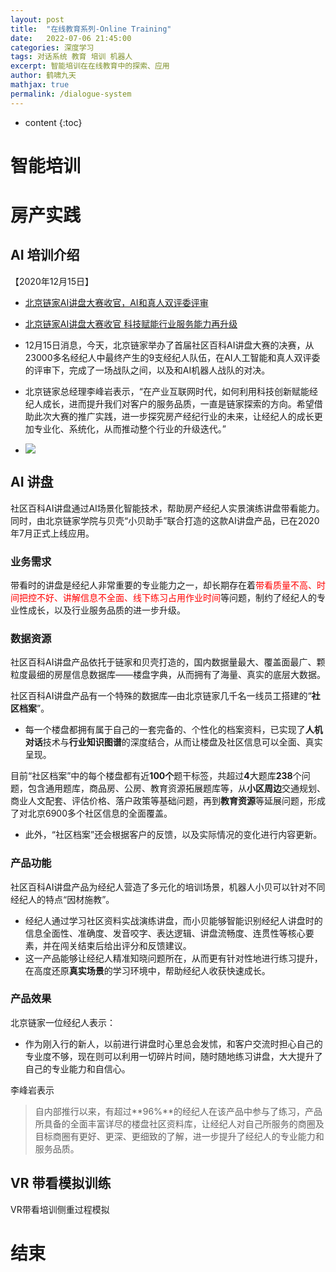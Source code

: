 ```yaml
---
layout: post
title:  "在线教育系列-Online Training"
date:   2022-07-06 21:45:00
categories: 深度学习
tags: 对话系统 教育 培训 机器人
excerpt: 智能培训在在线教育中的探索、应用
author: 鹤啸九天
mathjax: true
permalink: /dialogue-system
---
```


* content
{:toc}


# 智能培训


# 房产实践

## AI 培训介绍

【2020年12月15日】
- [北京链家AI讲盘大赛收官，AI和真人双评委评审](https://tech.ifeng.com/c/82E2U6J2iJW)
- [北京链家AI讲盘大赛收官 科技赋能行业服务能力再升级](https://finance.sina.com.cn/tech/2020-12-16/doc-iiznezxs7256961.shtml)

- 12月15日消息，今天，北京链家举办了首届社区百科AI讲盘大赛的决赛，从23000多名经纪人中最终产生的9支经纪人队伍，在AI人工智能和真人双评委的评审下，完成了一场战队之间，以及和AI机器人战队的对决。
- 北京链家总经理李峰岩表示，“在产业互联网时代，如何利用科技创新赋能经纪人成长，进而提升我们对客户的服务品质，一直是链家探索的方向。希望借助此次大赛的推广实践，进一步探究房产经纪行业的未来，让经纪人的成长更加专业化、系统化，从而推动整个行业的升级迭代。”
- ![](https://d.ifengimg.com/w445_h250_q90_webp/x0.ifengimg.com/res/2020/911FE760764ED7F2DDE6F6E6FE5A1739A63CDF50_size237_w445_h250.png)

## AI 讲盘

社区百科AI讲盘通过AI场景化智能技术，帮助房产经纪人实景演练讲盘带看能力。同时，由北京链家学院与贝壳“小贝助手”联合打造的这款AI讲盘产品，已在2020年7月正式上线应用。

### 业务需求

带看时的讲盘是经纪人非常重要的专业能力之一，却长期存在着<span style='color:red'>带看质量不高、时间把控不好、讲解信息不全面、线下练习占用作业时间</span>等问题，制约了经纪人的专业性成长，以及行业服务品质的进一步升级。


### 数据资源

社区百科AI讲盘产品依托于链家和贝壳打造的，国内数据量最大、覆盖面最广、颗粒度最细的房屋信息数据库——楼盘字典，从而拥有了海量、真实的底层大数据。

社区百科AI讲盘产品有一个特殊的数据库—由北京链家几千名一线员工搭建的“**社区档案**”。
- 每一个楼盘都拥有属于自己的一套完备的、个性化的档案资料，已实现了**人机对话**技术与**行业知识图谱**的深度结合，从而让楼盘及社区信息可以全面、真实呈现。

目前“社区档案”中的每个楼盘都有近**100个**题干标签，共超过**4**大题库**238**个问题，包含通用题库，商品房、公房、教育资源拓展题库等，从**小区周边**交通规划、商业人文配套、评估价格、落户政策等基础问题，再到**教育资源**等延展问题，形成了对北京6900多个社区信息的全面覆盖。
- 此外，“社区档案”还会根据客户的反馈，以及实际情况的变化进行内容更新。

### 产品功能

社区百科AI讲盘产品为经纪人营造了多元化的培训场景，机器人小贝可以针对不同经纪人的特点“因材施教”。
- 经纪人通过学习社区资料实战演练讲盘，而小贝能够智能识别经纪人讲盘时的信息全面性、准确度、发音咬字、表达逻辑、讲盘流畅度、连贯性等核心要素，并在闯关结束后给出评分和反馈建议。
- 这一产品能够让经纪人精准知晓问题所在，从而更有针对性地进行练习提升，在高度还原**真实场景**的学习环境中，帮助经纪人收获快速成长。

### 产品效果

北京链家一位经纪人表示：
- 作为刚入行的新人，以前进行讲盘时心里总会发怵，和客户交流时担心自己的专业度不够，现在则可以利用一切碎片时间，随时随地练习讲盘，大大提升了自己的专业能力和自信心。

李峰岩表示
> 自内部推行以来，有超过**96%**的经纪人在该产品中参与了练习，产品所具备的全面丰富详尽的楼盘社区资料库，让经纪人对自己所服务的商圈及目标商圈有更好、更深、更细致的了解，进一步提升了经纪人的专业能力和服务品质。


## VR 带看模拟训练

VR带看培训侧重过程模拟


# 结束